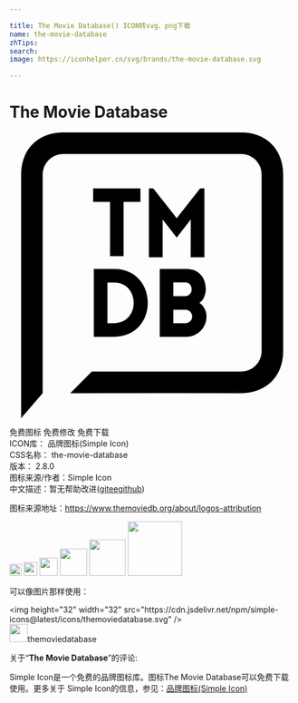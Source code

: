```yaml
---

title: The Movie Database() ICON转svg、png下载
name: the-movie-database
zhTips: 
search: 
image: https://iconhelper.cn/svg/brands/the-movie-database.svg

---
```


# The Movie Database  <small style="font-size: 60%;font-weight: 100"></small>

<div id="svg" class="svg-wrap">
<svg role="img" xmlns="http://www.w3.org/2000/svg" viewBox="0 0 24 24"><title>The Movie Database icon</title><path d="M19.491 21.899c2.106 0 3.531-1.424 3.531-3.531V3.531C23.022 1.425 21.598 0 19.491 0H4.509C2.403 0 .978 1.424.978 3.531V24l1.809-2.101V3.531a1.721 1.721 0 0 1 1.719-1.719h14.982c.949.002 1.718.77 1.719 1.719v14.837a1.721 1.721 0 0 1-1.719 1.719H6.92l-1.81 1.812-.011-.014zM8.787 11.466H7.09v5.698h1.697c3.793 0 3.793-5.698 0-5.698zm0 4.559h-.551v-3.419h.551c2.215 0 2.215 3.418 0 3.418zM8.456 10.389h1.139V5.83h1.418V4.699H7.037V5.83h1.419v4.559zM14.063 7.201l-1.971-2.502h-.366v5.785h1.156v-3.18l1.182 1.531 1.183-1.531-.008 3.18h1.156V4.699h-.36l-1.971 2.502zM15.983 14.315c.358-.247.51-.689.526-1.124.023-1.004-.606-1.729-1.617-1.729h-2.255v5.706h2.255a1.695 1.695 0 0 0 1.681-1.694v-.02-.008c0-.466-.231-.878-.585-1.127l-.004-.003zm-2.204-1.714h1.013c.327 0 .526.255.526.573a.533.533 0 0 1-.526.574h-1.013V12.6zm1.013 3.427h-1.013v-1.139h1.027c.309 0 .559.25.559.559v.014a.566.566 0 0 1-.566.566h-.001z"/></svg>
</div>
<detail full-name='the-movie-database'></detail>

<div class="detail-page">
<p>
<span><span class="badge-success badge">免费图标</span> <span class="badge-success badge">免费修改</span>  <span class="badge-success badge">免费下载</span> </span>
<br/>
<span>
ICON库：
<span class="badge-secondary badge">品牌图标(Simple Icon)</span> 
</span>
<br/>
<span>
CSS名称：
<span class="badge-secondary badge">the-movie-database</span> 
</span>

<br/>
<span>
版本：
<span class="badge-secondary badge">2.8.0</span> 
</span>
<br/>
<span>图标来源/作者：<span class="badge-light badge">Simple Icon</span></span> 
<br/>
<span class="zh-detail">中文描述：暂无<span class="help-link"><span>帮助改进</span>(<a href="https://gitee.com/liuwave/icon-helper/edit/master/json/brands/the-movie-database.json" target="_blank" rel="noopener noreferrer">gitee</a><a href="https://github.com/liuwave/icon-helper/edit/master/json/brands/the-movie-database.json" target="_blank" rel="noopener noreferrer">github</a></span>)</span><br/>
</p>
</div><div class="description description alert alert-light"><p>图标来源地址：<a href="https://www.themoviedb.org/about/logos-attribution" target="_blank" rel="noopener noreferrer">https://www.themoviedb.org/about/logos-attribution</a></p></div>
<div class="alert alert-dark">
<img height="21" width="21" src="https://cdn.jsdelivr.net/npm/simple-icons@latest/icons/themoviedatabase.svg" />
<img height="24" width="24" src="https://cdn.jsdelivr.net/npm/simple-icons@latest/icons/themoviedatabase.svg" />
<img height="32" width="32" src="https://cdn.jsdelivr.net/npm/simple-icons@latest/icons/themoviedatabase.svg" />
<img height="48" width="48" src="https://cdn.jsdelivr.net/npm/simple-icons@latest/icons/themoviedatabase.svg" />
<img height="64" width="64" src="https://cdn.jsdelivr.net/npm/simple-icons@latest/icons/themoviedatabase.svg" />
<img height="96" width="96" src="https://cdn.jsdelivr.net/npm/simple-icons@latest/icons/themoviedatabase.svg" />

</div>
<div>
  <p>可以像图片那样使用：    
  </p>
  <div class="alert alert-primary" style="font-size: 14px">
    &lt;img height="32" width="32" src="https://cdn.jsdelivr.net/npm/simple-icons@latest/icons/themoviedatabase.svg" /&gt;
    <copy-btn content='<img height="32" width="32" src="https://cdn.jsdelivr.net/npm/simple-icons@latest/icons/themoviedatabase.svg" />'></copy-btn>
  </div>
  <div class="alert alert-secondary">
    <img height="32" width="32" src="https://cdn.jsdelivr.net/npm/simple-icons@latest/icons/themoviedatabase.svg" />themoviedatabase
    <copy-btn content="themoviedatabase" btn-title="复制图标名称"></copy-btn>
  </div>
</div>
<div class="icon-detail__container">
<p>关于“<b>The Movie Database</b>”的评论:</p>
</div>
<Vssue title="关于“The Movie Database”的评论" />
<div><p>Simple Icon是一个免费的品牌图标库。图标The Movie Database可以免费下载使用。更多关于  Simple Icon的信息，参见：<a target="_blank" href="https://iconhelper.cn/brands.html">品牌图标(Simple Icon)</a>
</p></div>
